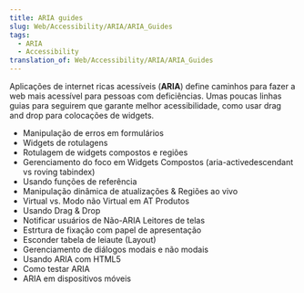 ```yaml
---
title: ARIA guides
slug: Web/Accessibility/ARIA/ARIA_Guides
tags:
  - ARIA
  - Accessibility
translation_of: Web/Accessibility/ARIA/ARIA_Guides
---
```

Aplicações de internet ricas acessíveis (**ARIA**) define caminhos para fazer a web mais acessível para pessoas com deficiências. Umas poucas linhas guias para seguirem que garante melhor acessibilidade, como usar drag and drop para colocações de widgets.

- Manipulação de erros em formulários
- Widgets de rotulagens
- Rotulagem de widgets compostos e regiões
- Gerenciamento do foco em Widgets Compostos (aria-activedescendant vs roving tabindex)
- Usando funções de referência
- Manipulação dinâmica de atualizações & Regiões ao vivo
- Virtual vs. Modo não Virtual em AT Produtos
- Usando Drag & Drop
- Notificar usuários de Não-ARIA Leitores de telas
- Estrtura de fixação com papel de apresentação
- Esconder tabela de leiaute (Layout)
- Gerenciamento de diálogos modais e não modais
- Usando ARIA com HTML5
- Como testar ARIA
- ARIA em dispositivos móveis

